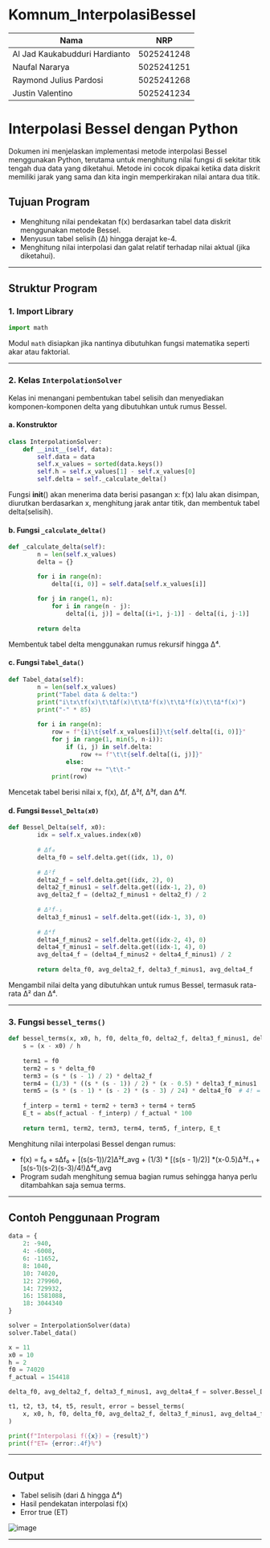 # Komnum_InterpolasiBessel

| Nama                          | NRP         |
|-------------------------------|-------------|
| Al Jad Kaukabudduri Hardianto | 5025241248  |
| Naufal Nararya                | 5025241251  |
| Raymond Julius Pardosi        | 5025241268  |
| Justin Valentino              | 5025241234  |


# Interpolasi Bessel dengan Python

Dokumen ini menjelaskan implementasi metode interpolasi Bessel menggunakan Python, terutama untuk menghitung nilai fungsi di sekitar titik tengah dua data yang diketahui. Metode ini cocok dipakai ketika data diskrit memiliki jarak yang sama dan kita ingin memperkirakan nilai antara dua titik.


## Tujuan Program

- Menghitung nilai pendekatan f(x) berdasarkan tabel data diskrit menggunakan metode Bessel.
- Menyusun tabel selisih (Δ) hingga derajat ke-4.
- Menghitung nilai interpolasi dan galat relatif terhadap nilai aktual (jika diketahui).

---

## Struktur Program

### 1. Import Library

```python
import math
```

Modul `math` disiapkan jika nantinya dibutuhkan fungsi matematika seperti akar atau faktorial.

---

### 2. Kelas `InterpolationSolver`

Kelas ini menangani pembentukan tabel selisih dan menyediakan komponen-komponen delta yang dibutuhkan untuk rumus Bessel.

#### a. Konstruktor

```python
class InterpolationSolver:
    def __init__(self, data):
        self.data = data
        self.x_values = sorted(data.keys())
        self.h = self.x_values[1] - self.x_values[0]
        self.delta = self._calculate_delta()
```
Fungsi __init__() akan menerima data berisi pasangan x: f(x) lalu akan disimpan, diurutkan berdasarkan x, menghitung jarak antar titik, dan membentuk tabel delta(selisih).

#### b. Fungsi `_calculate_delta()`

```python
def _calculate_delta(self):
        n = len(self.x_values)
        delta = {}

        for i in range(n):
            delta[(i, 0)] = self.data[self.x_values[i]]
        
        for j in range(1, n):
            for i in range(n - j):
                delta[(i, j)] = delta[(i+1, j-1)] - delta[(i, j-1)]
        
        return delta
```

Membentuk tabel delta menggunakan rumus rekursif hingga Δ⁴.

#### c. Fungsi `Tabel_data()`

```python
def Tabel_data(self):
        n = len(self.x_values)
        print("Tabel data & delta:")
        print("i\tx\tf(x)\t\tΔf(x)\t\tΔ²f(x)\t\tΔ³f(x)\t\tΔ⁴f(x)")
        print("-" * 85)
        
        for i in range(n):
            row = f"{i}\t{self.x_values[i]}\t{self.delta[(i, 0)]}"
            for j in range(1, min(5, n-i)):
                if (i, j) in self.delta:
                    row += f"\t\t{self.delta[(i, j)]}"
                else:
                    row += "\t\t-"
            print(row)
```

Mencetak tabel berisi nilai x, f(x), Δf, Δ²f, Δ³f, dan Δ⁴f.

#### d. Fungsi `Bessel_Delta(x0)`

```python
def Bessel_Delta(self, x0):
        idx = self.x_values.index(x0)
        
        # Δf₀
        delta_f0 = self.delta.get((idx, 1), 0)
        
        # Δ²f
        delta2_f = self.delta.get((idx, 2), 0)
        delta2_f_minus1 = self.delta.get((idx-1, 2), 0)
        avg_delta2_f = (delta2_f_minus1 + delta2_f) / 2
        
        # Δ³f₋₁
        delta3_f_minus1 = self.delta.get((idx-1, 3), 0)
        
        # Δ⁴f
        delta4_f_minus2 = self.delta.get((idx-2, 4), 0)
        delta4_f_minus1 = self.delta.get((idx-1, 4), 0)
        avg_delta4_f = (delta4_f_minus2 + delta4_f_minus1) / 2
        
        return delta_f0, avg_delta2_f, delta3_f_minus1, avg_delta4_f
```

Mengambil nilai delta yang dibutuhkan untuk rumus Bessel, termasuk rata-rata Δ² dan Δ⁴.

---

### 3. Fungsi `bessel_terms()`

```python
def bessel_terms(x, x0, h, f0, delta_f0, delta2_f, delta3_f_minus1, delta4_f0, f_actual):
    s = (x - x0) / h
    
    term1 = f0
    term2 = s * delta_f0
    term3 = (s * (s - 1) / 2) * delta2_f
    term4 = (1/3) * ((s * (s - 1)) / 2) * (x - 0.5) * delta3_f_minus1
    term5 = (s * (s - 1) * (s - 2) * (s - 3) / 24) * delta4_f0  # 4! = 24
    
    f_interp = term1 + term2 + term3 + term4 + term5
    E_t = abs(f_actual - f_interp) / f_actual * 100
    
    return term1, term2, term3, term4, term5, f_interp, E_t
```

Menghitung nilai interpolasi Bessel dengan rumus:

- f(x) = f₀ + sΔf₀ + [(s(s-1))/2]Δ²f_avg + (1/3) * [(s(s - 1)/2)] *(x-0.5)Δ³f₋₁ + [s(s-1)(s-2)(s-3)/4!)Δ⁴f_avg
- Program sudah menghitung semua bagian rumus sehingga hanya perlu ditambahkan saja semua terms.

---

## Contoh Penggunaan Program

```python
data = {
    2: -940,
    4: -6008,
    6: -11652,
    8: 1040,
    10: 74020,
    12: 279960,
    14: 729932,
    16: 1581088,
    18: 3044340
}

solver = InterpolationSolver(data)
solver.Tabel_data()

x = 11
x0 = 10
h = 2
f0 = 74020
f_actual = 154418

delta_f0, avg_delta2_f, delta3_f_minus1, avg_delta4_f = solver.Bessel_Delta(x0)

t1, t2, t3, t4, t5, result, error = bessel_terms(
    x, x0, h, f0, delta_f0, avg_delta2_f, delta3_f_minus1, avg_delta4_f, f_actual
)

print(f"Interpolasi f({x}) = {result}")
print(f"ET= {error:.4f}%")
```

---

## Output

- Tabel selisih (dari Δ hingga Δ⁴)
- Hasil pendekatan interpolasi f(x)
- Error true (ET)

![image](https://github.com/user-attachments/assets/c3aee582-471c-4db4-a3de-0d8fcc8bf571)


---


